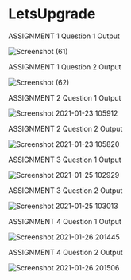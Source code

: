 # LetsUpgrade
ASSIGNMENT 1
Question 1 Output

![Screenshot (61)](https://user-images.githubusercontent.com/61191750/105456635-837b7000-5cab-11eb-826a-98770d87fa99.png)

ASSIGNMENT 1
Question 2 Output

![Screenshot (62)](https://user-images.githubusercontent.com/61191750/105456678-98f09a00-5cab-11eb-959d-ba4fcfef7a75.png)


ASSIGNMENT 2
Question 1 Output

![Screenshot 2021-01-23 105912](https://user-images.githubusercontent.com/61191750/105569715-20044780-5d6a-11eb-8fd0-62cfdab05849.png)


ASSIGNMENT 2
Question 2 Output

![Screenshot 2021-01-23 105820](https://user-images.githubusercontent.com/61191750/105569736-3b6f5280-5d6a-11eb-9840-032e50a1b76b.png)


ASSIGNMENT 3
Question 1 Output

![Screenshot 2021-01-25 102929](https://user-images.githubusercontent.com/61191750/105663488-65567f80-5ef8-11eb-9204-422d2e00ec8e.png)


ASSIGNMENT 3 
Question 2 Output

![Screenshot 2021-01-25 103013](https://user-images.githubusercontent.com/61191750/105663579-99ca3b80-5ef8-11eb-8567-176e926777ac.png)


ASSIGNMENT 4
Question 1 Output

![Screenshot 2021-01-26 201445](https://user-images.githubusercontent.com/61191750/105860124-439deb00-6013-11eb-886e-afba77ff4e48.png)


ASSIGNMENT 4
Question 2 Output

![Screenshot 2021-01-26 201506](https://user-images.githubusercontent.com/61191750/105860592-beff9c80-6013-11eb-90c9-b68a8caae9ca.png)

